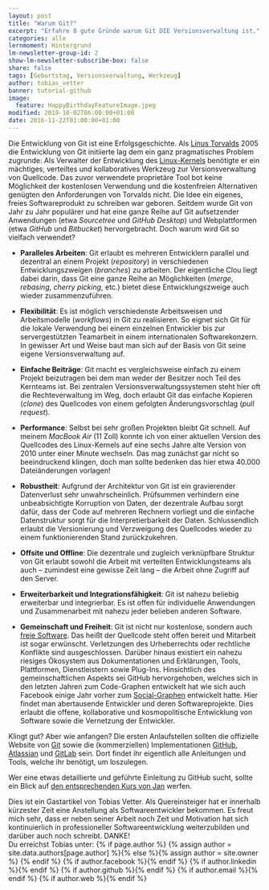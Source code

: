 ```yaml
---
layout: post
title: "Warum Git?"
excerpt: "Erfahre 8 gute Gründe warum Git DIE Versionsverwaltung ist."
categories: alle
lernmoment: Hintergrund
lm-newsletter-group-id: 2
show-lm-newsletter-subscribe-box: false
share: false
tags: [Geburtstag, Versionsverwaltung, Werkzeug]
author: tobias_vetter
banner: tutorial-github
image:
  feature: HappyBirthdayFeatureImage.jpeg
modified: 2019-10-02T06:00:00+01:00
date: 2016-11-22T01:00:00+01:00
---
```


Die Entwicklung von Git ist eine Erfolgsgeschichte. Als [Linus Torvalds](https://de.wikipedia.org/wiki/Linus_Torvalds) 2005 die Entwicklung von Git initiierte lag dem ein ganz pragmatisches Problem zugrunde: Als Verwalter der Entwicklung des [Linux-Kernels](https://www.kernel.org/) benötigte er ein mächtiges, verteiltes und kollaboratives Werkzeug zur Versionsverwaltung von Quellcode. Das zuvor verwendete proprietäre Tool bot keine Möglichkeit der kostenlosen Verwendung und die kostenfreien Alternativen genügten den Anforderungen von Torvalds nicht. Die Idee ein eigenes, freies Softwareprodukt zu schreiben war geboren. Seitdem wurde Git von Jahr zu Jahr populärer und hat eine ganze Reihe auf Git aufsetzender Anwendungen (etwa *Sourcetree* und *GitHub Desktop*) und Webplattformen (etwa *GitHub* und *Bitbucket*) hervorgebracht. Doch warum wird Git so vielfach verwendet?

 - **Paralleles Arbeiten**: Git erlaubt es mehreren Entwicklern parallel und dezentral an einem Projekt (*repository*) in verschiedenen Entwicklungszweigen (*branches*) zu arbeiten. Der eigentliche Clou liegt dabei darin, dass Git eine ganze Reihe an Möglichkeiten (*merge*, *rebasing*, *cherry picking*, etc.) bietet diese
   Entwicklungszweige auch wieder zusammenzuführen.
   
 - **Flexibilität**: Es ist möglich verschiedenste Arbeitsweisen und Arbeitsmodelle (*workflows*) in Git zu realisieren. So eignet sich Git für die lokale Verwendung bei einem einzelnen Entwickler bis zur servergestützten Teamarbeit in einem internationalen Softwarekonzern. In gewisser Art und Weise baut man sich auf der
   Basis von Git seine eigene Versionsverwaltung auf.
   
 - **Einfache Beiträge**: Git macht es vergleichsweise einfach zu einem Projekt beizutragen bei dem man weder der Besitzer noch Teil des Kernteams ist. Bei zentralen Versionsverwaltungssystemen steht hier oft die Rechteverwaltung im Weg, doch erlaubt Git das einfache Kopieren (*clone*) des Quellcodes von einem gefolgten Änderungsvorschlag (*pull request*).
   
 - **Performance**: Selbst bei sehr großen Projekten bleibt Git schnell. Auf meinem *MacBook Air* (11 Zoll) konnte ich von einer aktuellen Version des Quellcodes des Linux-Kernels auf eine sechs Jahre alte Version
   von 2010 unter einer Minute wechseln. Das mag zunächst gar nicht so beeindruckend klingen, doch man sollte bedenken das hier etwa 40.000 Dateiänderungen vorlagen!
   
 - **Robustheit**: Aufgrund der Architektur von Git ist ein gravierender Datenverlust sehr unwahrscheinlich. Prüfsummen verhindern eine unbeabsichtigte Korruption von Daten, der dezentrale Aufbau sorgt
   dafür, dass der Code auf mehreren Rechnern vorliegt und die einfache Datenstruktur sorgt für die Interpretierbarkeit der Daten. Schlussendlich erlaubt die Versionierung und Verzweigung des
   Quellcodes wieder zu einem funktionierenden Stand zurückzukehren.
   
 - **Offsite und Offline**: Die dezentrale und zugleich verknüpfbare Struktur von Git erlaubt sowohl die Arbeit mit verteilten Entwicklungsteams als auch – zumindest eine gewisse Zeit lang – die Arbeit ohne Zugriff auf den Server.
   
 - **Erweiterbarkeit und Integrationsfähigkeit**: Git ist nahezu beliebig erweiterbar und integrierbar. Es ist offen für individuelle Anwendungen und Zusammenarbeit mit nahezu jeder belieben anderen Software.
   
 - **Gemeinschaft und Freiheit**: Git ist nicht nur kostenlose, sondern auch
   [freie Software](https://de.wikipedia.org/wiki/Freie_Software). Das heißt der Quellcode steht offen bereit und Mitarbeit ist sogar erwünscht. Verletzungen des Urheberrechts oder rechtliche Konflikte
   sind ausgeschlossen. Darüber hinaus existiert ein nahezu riesiges Ökosystem aus Dokumentationen und Erklärungen, Tools, Plattformen, Dienstleistern sowie Plug-Ins. Hinsichtlich des gemeinschaftlichen
   Aspekts sei GitHub hervorgehoben, welches sich in den letzten Jahren zum Code-Graphen entwickelt hat wie sich auch Facebook einige Jahr vorher zum [Social-Graphen](http://www.businessinsider.com/explainer-what-exactly-is-the-social-graph-2012-3) entwickelt hatte. Hier findet man abertausende Entwickler und deren Softwareprojekte. Dies erlaubt die offene, kollaborative und kosmopolitische Entwicklung von Software sowie die Vernetzung der Entwickler.

Klingt gut? Aber wie anfangen? Die ersten Anlaufstellen sollten die offizielle Website von [Git](https://git-scm.com/) sowie die (kommerziellen) Implementationen [GitHub](https://github.com/), [Atlassian](https://bitbucket.org/) und [GitLab](https://about.gitlab.com) sein. Dort findet ihr eigentlich alle Anleitungen und Tools, welche ihr benötigt, um loszulegen.

Wer eine etwas detaillierte und geführte Einleitung zu GitHub sucht, sollte ein Blick auf [den entsprechenden Kurs von Jan](/einstieg-github/) werfen.

<div class="notice">
  Dies ist ein Gastartikel von Tobias Vetter. Als Quereinsteiger hat er innerhalb kürzester Zeit eine Anstellung als Softwareentwickler bekommen. Es freut mich sehr, dass er neben seiner Arbeit noch Zeit und Motivation hat sich kontinuierlich in professioneller Softwareentwicklung weiterzubilden und darüber auch noch schreibt. DANKE!
  <br>
  Du erreichst Tobias unter: 
  {% if page.author %}
    {% assign author = site.data.authors[page.author] %}{% else %}{% assign author = site.owner %}
  {% endif %}
  {% if author.facebook %}<a href="http://facebook.com/{{ author.facebook }}" title="{{ author.name}} auf Facebook" target="_blank"><i class="fa fa-facebook-square"></i></a>{% endif %}
	{% if author.linkedin %}<a href="http://linkedin.com/in/{{ author.linkedin }}" title="{{ author.name}} auf LinkedIn" target="_blank"><i class="fa fa-linkedin-square"></i></a>{% endif %}
	{% if author.github %}<a href="http://github.com/{{ author.github }}" title="{{ author.name}} auf Github" target="_blank"><i class="fa fa-github-square"></i></a>{% endif %}
	{% if author.email %}<a href="mailto:{{ author.email }}" title="Schreib {{ author.name}} eine Mail" target="_blank"><i class="fa fa-envelope-square"></i></a>{% endif %}
	{% if author.web %}<a href="{{ author.web }}" title="Webseite von {{ author.name}}" target="_blank"><i class="fa fa-external-link-square"></i></a>{% endif %}	 
</div>
